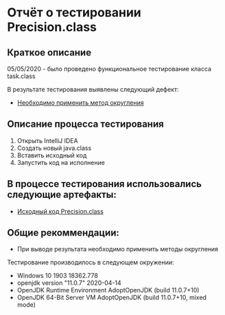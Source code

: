 # Отчёт о тестировании Precision.class

## Краткое описание

05/05/2020 - было проведено функциональное тестирование класса task.class

В результате тестирования выявлены следующий дефект:
* [Необходимо применить метод округления](https://github.com/agasferon/JQA_task2.2/issues/1#issue-612493796)

## Описание процесса тестирования

1. Открыть IntelliJ IDEA
1. Создать новый java.class
1. Вставить исходный код
1. Запустить код на исполнение

## В процессе тестирования использовались следующие артефакты:
* [Исходный код Precision.class](https://github.com/agasferon/JQA_task2.2/blob/master/Precision.class.md)

## Общие рекоммендации:
* При выводе результата необходимо применить методы округления

Тестирование производилось в следующем окружении:
* Windows 10 1903 18362.778
* openjdk version "11.0.7" 2020-04-14
* OpenJDK Runtime Environment AdoptOpenJDK (build 11.0.7+10)
* OpenJDK 64-Bit Server VM AdoptOpenJDK (build 11.0.7+10, mixed mode)